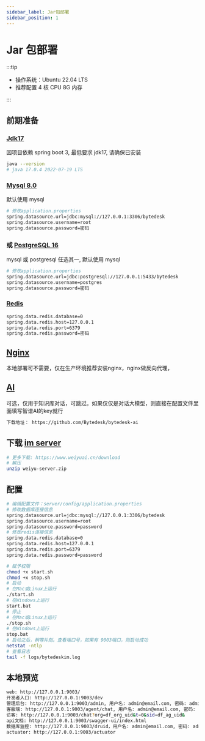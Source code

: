 ```yaml
---
sidebar_label: Jar包部署
sidebar_position: 1
---
```


# Jar 包部署

:::tip

- 操作系统：Ubuntu 22.04 LTS
- 推荐配置 4 核 CPU 8G 内存

:::

## 前期准备

### [Jdk17](./depend/jdk)

因项目依赖 spring boot 3, 最低要求 jdk17, 请确保已安装

```bash
java --version
# java 17.0.4 2022-07-19 LTS
```

### [Mysql 8.0](./depend/mysql)

默认使用 mysql

```bash
# 修改application.properties
spring.datasource.url=jdbc:mysql://127.0.0.1:3306/bytedesk
spring.datasource.username=root
spring.datasource.password=密码
```

### 或 [PostgreSQL 16](./depend/postgresql)

mysql 或 postgresql 任选其一, 默认使用 mysql

```bash
# 修改application.properties
spring.datasource.url=jdbc:postgresql://127.0.0.1:5433/bytedesk
spring.datasource.username=postgres
spring.datasource.password=密码
```

### [Redis](./depend/redis)

```bash
spring.data.redis.database=0
spring.data.redis.host=127.0.0.1
spring.data.redis.port=6379
spring.data.redis.password=密码
```

## [Nginx](./depend/nginx)

本地部署可不需要，仅在生产环境推荐安装nginx，nginx做反向代理，

## [AI](./depend/ai)

可选，仅用于知识库对话，可跳过。如果仅仅是对话大模型，则直接在配置文件里面填写智谱AI的key就行

```bash
下载地址： https://github.com/Bytedesk/bytedesk-ai
```

<!-- ### [Ollama](./depend/ollama)可选 -->

## 下载 [im server](https://www.weiyuai.cn/download/weiyu-server.zip)

```bash
# 更多下载: https://www.weiyuai.cn/download
# 解压
unzip weiyu-server.zip
```

## 配置

```bash
# 编辑配置文件：server/config/application.properties
# 修改数据库连接信息
spring.datasource.url=jdbc:mysql://127.0.0.1:3306/bytedesk
spring.datasource.username=root
spring.datasource.password=password
# 修改redis连接信息
spring.data.redis.database=0
spring.data.redis.host=127.0.0.1
spring.data.redis.port=6379
spring.data.redis.password=password

# 赋予权限
chmod +x start.sh
chmod +x stop.sh
# 启动
# 在Mac或Linux上运行
./start.sh
# 在Windows上运行
start.bat
# 停止
# 在Mac或Linux上运行
./stop.sh
# 在Windows上运行
stop.bat
# 启动之后，稍等片刻。查看端口号，如果有 9003端口，则启动成功
netstat -ntlp
# 查看日志
tail -f logs/bytedeskim.log
```

## 本地预览

```bash
web: http://127.0.0.1:9003/
开发者入口: http://127.0.0.1:9003/dev
管理后台: http://127.0.0.1:9003/admin, 用户名: admin@email.com, 密码: admin
客服端: http://127.0.0.1:9003/agent/chat, 用户名: admin@email.com, 密码: admin
访客: http://127.0.0.1:9003/chat?org=df_org_uid&t=0&sid=df_ag_uid&
api文档: http://127.0.0.1:9003/swagger-ui/index.html
数据库监控: http://127.0.0.1:9003/druid，用户名: admin@email.com, 密码: admin
actuator: http://127.0.0.1:9003/actuator
```
